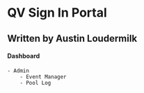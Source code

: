 # QV Sign In Portal
## Written by Austin Loudermilk

#### Dashboard
	- Admin
		- Event Manager
		- Pool Log
